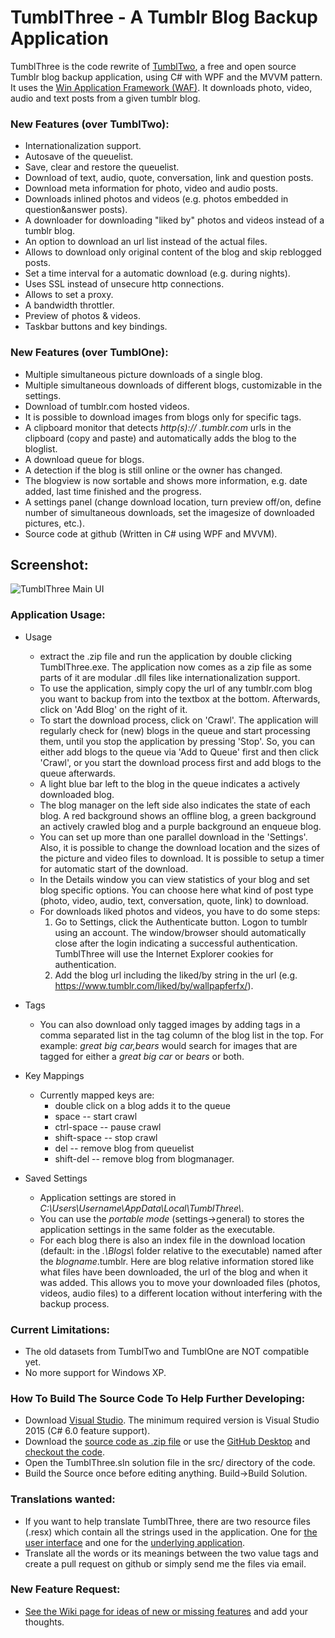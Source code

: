 # TumblThree - A Tumblr Blog Backup Application

TumblThree is the code rewrite of [TumblTwo](https://github.com/johanneszab/TumblTwo), a free and open source Tumblr blog backup application, using C# with WPF and the MVVM pattern. It uses the [Win Application Framework (WAF)](https://github.com/jbe2277/waf). It downloads photo, video, audio and text posts from a given tumblr blog.

### New Features (over TumblTwo):
* Internationalization support.
* Autosave of the queuelist.
* Save, clear and restore the queuelist.
* Download of text, audio, quote, conversation, link and question posts.
* Download meta information for photo, video and audio posts.
* Downloads inlined photos and videos (e.g. photos embedded in question&answer posts).
* A downloader for downloading "liked by" photos and videos instead of a tumblr blog.
* An option to download an url list instead of the actual files.
* Allows to download only original content of the blog and skip reblogged posts.
* Set a time interval for a automatic download (e.g. during nights).
* Uses SSL instead of unsecure http connections.
* Allows to set a proxy.
* A bandwidth throttler.
* Preview of photos & videos.
* Taskbar buttons and key bindings.

### New Features (over TumblOne):
* Multiple simultaneous picture downloads of a single blog.
* Multiple simultaneous downloads of different blogs, customizable in the settings.
* Download of tumblr.com hosted videos.
* It is possible to download images from blogs only for specific tags.
* A clipboard monitor that detects *http(s):// .tumblr.com* urls in the clipboard (copy and paste) and automatically adds the blog to the bloglist.
* A download queue for blogs.
* A detection if the blog is still online or the owner has changed.
* The blogview is now sortable and shows more information, e.g. date added, last time finished and the progress.
* A settings panel (change download location, turn preview off/on, define number of simultaneous downloads, set the imagesize of downloaded pictures, etc.).
* Source code at github (Written in C# using WPF and MVVM).

## Screenshot:
![TumblThree Main UI](http://www.jzab.de/sites/default/files/images/tumblthree.png?raw=true "TumblThree Main UI")

### Application Usage: ###

* Usage
  * extract the .zip file and run the application by double clicking TumblThree.exe. The application now comes as a zip file as some parts of it are modular .dll files like internationalization support.
  * To use the application, simply copy the url of any tumblr.com blog you want to backup from into the textbox at the bottom. Afterwards, click on 'Add Blog' on the right of it.
  * To start the download process, click on 'Crawl'. The application will regularly check for (new) blogs in the queue and start processing them, until you stop the application by pressing 'Stop'. So, you can either add blogs to the queue via 'Add to Queue' first and then click 'Crawl', or you start the download process first and add blogs to the queue afterwards.
  * A light blue bar left to the blog in the queue indicates a actively downloaded blog.
  * The blog manager on the left side also indicates the state of each blog. A red background shows an offline blog, a green background an actively crawled blog and a purple background an enqueue blog.
  * You can set up more than one parallel download in the 'Settings'. Also, it is possible to change the download location and the sizes of the picture and video files to download. It is possible to setup a timer for automatic start of the download. 
  * In the Details window you can view statistics of your blog and set blog specific options. You can choose here what kind of post type (photo, video, audio, text, conversation, quote, link) to download.
  * For downloads liked photos and videos, you have to do some steps:
    1. Go to Settings, click the Authenticate button. Logon to tumblr using an account. The window/browser should automatically close after the login indicating a successful authentication. TumblThree will use the Internet Explorer cookies for authentication.
    2. Add the blog url including the liked/by string in the url (e.g. https://www.tumblr.com/liked/by/wallpapferfx/).

* Tags

  * You can also download only tagged images by adding tags in a comma separated list in the tag column of the blog list in the top. For example: _great big car,bears_ would search for images that are tagged for either a _great big car_ or _bears_ or both.

* Key Mappings

  * Currently mapped keys are:
  	* double click on a blog adds it to the queue
    * space -- start crawl
    * ctrl-space -- pause crawl
    * shift-space -- stop crawl
    * del -- remove blog from queuelist
    * shift-del -- remove blog from blogmanager.
	
* Saved Settings

  * Application settings are stored in _C:\\Users\\Username\\AppData\\Local\\TumblThree\\_. 
  * You can use the _portable mode_ (settings->general) to stores the application settings in the same folder as the executable.
  * For each blog there is also an index file in the download location (default: in the _.\\Blogs\\_ folder relative to the executable) named after the _blogname_.tumblr. Here are blog relative information stored like what files have been downloaded, the url of the blog and when it was added. This allows you to move your downloaded files (photos, videos, audio files) to a different location without interfering with the backup process.

### Current Limitations: ###

* The old datasets from TumblTwo and TumblOne are NOT compatible yet.
* No more support for Windows XP.
 
### How To Build The Source Code To Help Further Developing: ###

* Download [Visual Studio](https://www.visualstudio.com/vs/community/). The minimum required version is Visual Studio 2015 (C# 6.0 feature support).
* Download the [source code as .zip file](https://github.com/johanneszab/TumblThree/archive/master.zip) or use the [GitHub Desktop](https://desktop.github.com/) and [checkout the code](https://github.com/johanneszab/TumblThree.git).
* Open the TumblThree.sln solution file in the src/ directory of the code.
* Build the Source once before editing anything. Build->Build Solution.

### Translations wanted: ###

* If you want to help translate TumblThree, there are two resource files (.resx) which contain all the strings used in the application. One for [the user interface](https://github.com/johanneszab/TumblThree/blob/master/src/TumblThree/TumblThree.Presentation/Properties/Resources.resx#L120) and one for the [underlying application](https://github.com/johanneszab/TumblThree/blob/master/src/TumblThree/TumblThree.Applications/Properties/Resources.resx#L120).  
* Translate all the words or its meanings between the two value tags and create a pull request on github or simply send me the files via email.
 
### New Feature Request: ###

* [See the Wiki page for ideas of new or missing features](https://github.com/johanneszab/TumblThree/wiki/New-Feature-Requests-and-Possible-Enhancements) and add your thoughts.
